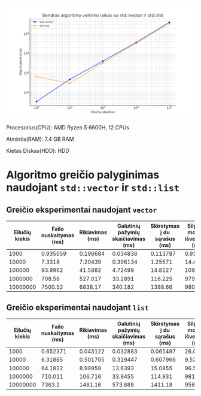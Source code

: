 

![greicio palyginimas](paveiksliukai/palyginimas.png)

Procesorius(CPU): AMD Ryzen 5 6600H, 12 CPUs


Atmintis(RAM): 7.4 GB RAM


Kietas Diskas(HDD): HDD




# Algoritmo greičio palyginimas naudojant `std::vector` ir `std::list`

## Greičio eksperimentai naudojant `vector`

| Eilučių kiekis  | Failo nuskaitymas (ms) | Rikiavimas (ms) | Galutinių pažymių skaičiavimas (ms) | Skirstymas į du sąrašus (ms) | Silpnųjų mokinių išvedimas (ms) | Protingųjų mokinių išvedimas (ms) | Visa trukmė (ms) |
|-----------------|------------------------|-----------------|-------------------------------------|------------------------------|---------------------------------|-----------------------------------|------------------|
| 1000            | 0.935059               | 0.196684        | 0.034836                            | 0.113787                     | 0.910391                        | 1.34973                            | 3.5407           |
| 10000           | 7.3318                 | 7.20439         | 0.396134                            | 1.25571                      | 14.4801                         | 16.8448                            | 47.5134          |
| 100000          | 93.9962                | 41.5882         | 4.72499                             | 14.8127                      | 109.099                         | 145.986                            | 410.208          |
| 1000000         | 708.58                 | 527.017         | 33.2891                             | 116.225                      | 979.374                         | 1274.06                            | 3638.54          |
| 10000000        | 7500.52                | 6838.17         | 340.182                             | 1388.66                      | 9806.27                         | 13008.2                            | 38882            |

## Greičio eksperimentai naudojant `list`

| Eilučių kiekis  | Failo nuskaitymas (ms) | Rikiavimas (ms) | Galutinių pažymių skaičiavimas (ms) | Skirstymas į du sąrašus (ms) | Silpnųjų mokinių išvedimas (ms) | Protingųjų mokinių išvedimas (ms) | Visa trukmė (ms) |
|-----------------|------------------------|-----------------|-------------------------------------|------------------------------|---------------------------------|-----------------------------------|------------------|
| 1000            | 0.652371               | 0.043122        | 0.032883                            | 0.061497                     | 26.0982                         | 38.6205                            | 65.5087          |
| 10000           | 6.31865                | 0.501705        | 0.319447                            | 0.607966                     | 9.52224                         | 12.7733                            | 30.0434          |
| 100000          | 64.1822                | 8.99959         | 13.6393                             | 15.0855                      | 96.5232                         | 129.883                            | 328.314          |
| 1000000         | 710.011                | 106.716         | 33.9455                             | 114.931                      | 981.715                         | 1328.22                            | 3275.54          |
| 10000000        | 7363.2                 | 1481.16         | 573.688                             | 1411.18                      | 9568.22                         | 13653.7                            | 34051.2          |
